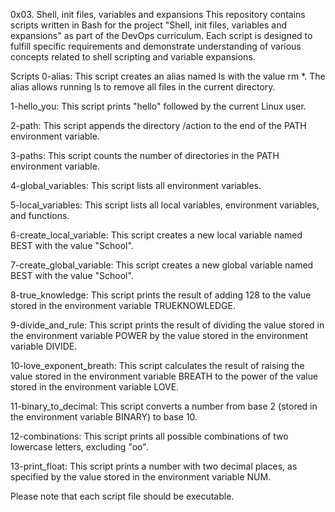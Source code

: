
0x03. Shell, init files, variables and expansions
This repository contains scripts written in Bash for the project "Shell, init files, variables and expansions" as part of the DevOps curriculum. Each script is designed to fulfill specific requirements and demonstrate understanding of various concepts related to shell scripting and variable expansions.

Scripts
0-alias: This script creates an alias named ls with the value rm *. The alias allows running ls to remove all files in the current directory.

1-hello_you: This script prints "hello" followed by the current Linux user.

2-path: This script appends the directory /action to the end of the PATH environment variable.

3-paths: This script counts the number of directories in the PATH environment variable.

4-global_variables: This script lists all environment variables.

5-local_variables: This script lists all local variables, environment variables, and functions.

6-create_local_variable: This script creates a new local variable named BEST with the value "School".

7-create_global_variable: This script creates a new global variable named BEST with the value "School".

8-true_knowledge: This script prints the result of adding 128 to the value stored in the environment variable TRUEKNOWLEDGE.

9-divide_and_rule: This script prints the result of dividing the value stored in the environment variable POWER by the value stored in the environment variable DIVIDE.

10-love_exponent_breath: This script calculates the result of raising the value stored in the environment variable BREATH to the power of the value stored in the environment variable LOVE.

11-binary_to_decimal: This script converts a number from base 2 (stored in the environment variable BINARY) to base 10.

12-combinations: This script prints all possible combinations of two lowercase letters, excluding "oo".

13-print_float: This script prints a number with two decimal places, as specified by the value stored in the environment variable NUM.

Please note that each script file should be executable.
